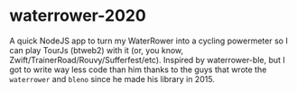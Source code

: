 # waterrower-2020

A quick NodeJS app to turn my WaterRower into a cycling powermeter so I can play TourJs (btweb2) with it (or, you know, Zwift/TrainerRoad/Rouvy/Sufferfest/etc).  Inspired by waterrower-ble, but I got to write way less code than him thanks to the guys that wrote the `waterrower` and `bleno` since he made his library in 2015.
